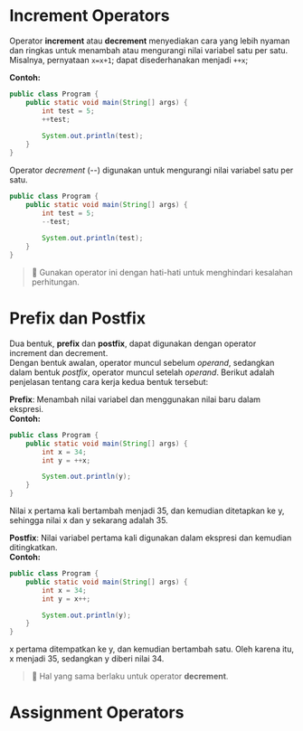 # Increment Operators
Operator **increment** atau **decrement** menyediakan cara yang lebih nyaman dan ringkas untuk menambah atau mengurangi nilai variabel satu per satu. 
Misalnya, pernyataan `x=x+1`; dapat disederhanakan menjadi `++x`; 

**Contoh:**
```java
public class Program {
    public static void main(String[] args) {
        int test = 5;
        ++test;
        
        System.out.println(test);
    }
}
```

Operator *decrement* (--) digunakan untuk mengurangi nilai variabel satu per satu.
```java
public class Program {
    public static void main(String[] args) {
        int test = 5;
        --test; 
        
        System.out.println(test);
    }
}
```
> 📌 Gunakan operator ini dengan hati-hati untuk menghindari kesalahan perhitungan.

# Prefix dan Postfix
Dua bentuk, **prefix** dan **postfix**, dapat digunakan dengan operator increment dan decrement.<br>Dengan bentuk awalan, operator 
muncul sebelum *operand*, sedangkan dalam bentuk *postfix*, operator muncul setelah *operand*. Berikut adalah penjelasan tentang cara kerja kedua bentuk tersebut:

**Prefix**: Menambah nilai variabel dan menggunakan nilai baru dalam ekspresi.<br>**Contoh:**

```java
public class Program {
    public static void main(String[] args) {
        int x = 34;
        int y = ++x;

        System.out.println(y);
    }
}
```

Nilai x pertama kali bertambah menjadi 35, dan kemudian ditetapkan ke y, sehingga nilai x dan y sekarang adalah 35. 

**Postfix**: Nilai variabel pertama kali digunakan dalam ekspresi dan kemudian ditingkatkan.<br>**Contoh:**

```java
public class Program {
    public static void main(String[] args) {
        int x = 34;
        int y = x++;

        System.out.println(y);
    }
}
```

x pertama ditempatkan ke y, dan kemudian bertambah satu. Oleh karena itu, x menjadi 35, sedangkan y diberi nilai 34.

> 📌 Hal yang sama berlaku untuk operator **decrement**.

# Assignment Operators



